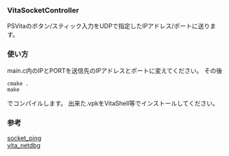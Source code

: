 ### VitaSocketController
PSVitaのボタン/スティック入力をUDPで指定したIPアドレス/ポートに送ります。

### 使い方
main.c内のIPとPORTを送信先のIPアドレスとポートに変えてください。
その後  

```
cmake .
make
```

でコンパイルします。
出来た.vpkをVitaShell等でインストールしてください。

### 参考
[socket_ping](https://github.com/vitasdk/samples/tree/master/socket_ping)  
[vita_netdbg](https://gist.github.com/xerpi/e426284df19c217a8128)
